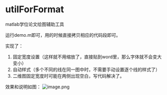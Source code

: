 # utilForFormat
matlab学位论文绘图辅助工具

运行demo.m即可，用的时候直接拷贝相应的代码段即可。

实现了：
1. 固定宽度设置（这样就不用缩放了，直接贴到word里，那么字体就不会变大变小）
2. 自动样式（多个不同的线在同一图中时，不需要手动设置逐个线的样式了）
3. 二维图固定宽度时可能在两侧出现空白，写代码解决了。

效果和说明如图：
![image.png](http://upload-images.jianshu.io/upload_images/230469-d7aa63ef5d800cd9.png?imageMogr2/auto-orient/strip%7CimageView2/2/w/1240)
